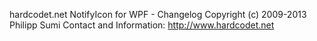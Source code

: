 hardcodet.net NotifyIcon for WPF - Changelog
Copyright (c) 2009-2013 Philipp Sumi
Contact and Information: http://www.hardcodet.net